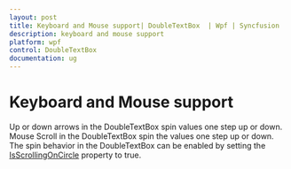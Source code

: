 ```yaml
---
layout: post
title: Keyboard and Mouse support| DoubleTextBox  | Wpf | Syncfusion
description: keyboard and mouse support
platform: wpf
control: DoubleTextBox 
documentation: ug
---
```


# Keyboard and Mouse support

Up or down arrows in the DoubleTextBox spin values one step up or down. Mouse Scroll in the DoubleTextBox spin the values one step up or down. The spin behavior in the DoubleTextBox can be enabled by setting the [IsScrollingOnCircle](https://help.syncfusion.com/cr/cref_files/wpf/Syncfusion.Shared.Wpf~Syncfusion.Windows.Shared.EditorBase~IsScrollingOnCircle.html) property to true.

